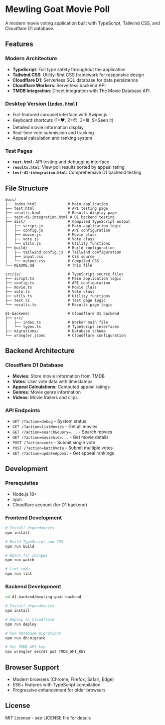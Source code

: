 # Mewling Goat Movie Poll

A modern movie voting application built with TypeScript, Tailwind CSS, and Cloudflare D1 database.

## Features

### Modern Architecture

- **TypeScript**: Full type safety throughout the application
- **Tailwind CSS**: Utility-first CSS framework for responsive design
- **Cloudflare D1**: Serverless SQL database for data persistence
- **Cloudflare Workers**: Serverless backend API
- **TMDB Integration**: Direct integration with The Movie Database API

### Desktop Version (`index.html`)

- Full-featured carousel interface with Swiper.js
- Keyboard shortcuts (1=❤️, 2=😐, 3=🗑️, S=Seen it)
- Detailed movie information display
- Real-time vote submission and tracking
- Appeal calculation and ranking system

### Test Pages

- **`test.html`**: API testing and debugging interface
- **`results.html`**: View poll results sorted by appeal rating
- **`test-d1-integration.html`**: Comprehensive D1 backend testing

## File Structure

```text
docs/
├── index.html              # Main application
├── test.html               # API testing page
├── results.html            # Results display page
├── test-d1-integration.html # D1 backend testing
├── dist/                   # Compiled TypeScript output
│   ├── script.js           # Main application logic
│   ├── config.js           # API configuration
│   ├── movie.js            # Movie class
│   ├── vote.js             # Vote class
│   └── utils.js            # Utility functions
├── build/                  # Build configuration
│   ├── tailwind.config.js  # Tailwind configuration
│   ├── input.css           # CSS source
│   └── output.css          # Compiled CSS
└── README.md               # This file

src/js/                     # TypeScript source files
├── script.ts               # Main application logic
├── config.ts               # API configuration
├── movie.ts                # Movie class
├── vote.ts                 # Vote class
├── utils.ts                # Utility functions
├── test.ts                 # Test page logic
└── results.ts              # Results page logic

d1-backend/                 # Cloudflare D1 backend
├── src/
│   ├── index.ts            # Worker main file
│   └── types.ts            # TypeScript interfaces
├── migrations/             # Database schema
└── wrangler.jsonc          # Cloudflare configuration
```

## Backend Architecture

### Cloudflare D1 Database

- **Movies**: Store movie information from TMDB
- **Votes**: User vote data with timestamps
- **Appeal Calculations**: Computed appeal ratings
- **Genres**: Movie genre information
- **Videos**: Movie trailers and clips

### API Endpoints

- `GET /?action=debug` - System status
- `GET /?action=listMovies` - Get all movies
- `GET /?action=search&query=...` - Search movies
- `GET /?action=movie&id=...` - Get movie details
- `POST /?action=vote` - Submit single vote
- `POST /?action=batchVote` - Submit multiple votes
- `GET /?action=updateAppeal` - Get appeal rankings

## Development

### Prerequisites

- Node.js 18+ 
- npm
- Cloudflare account (for D1 backend)

### Frontend Development

```bash
# Install dependencies
npm install

# Build TypeScript and CSS
npm run build

# Watch for changes
npm run watch

# Lint code
npm run lint
```

### Backend Development

```bash
cd d1-backend/mewling-goat-backend

# Install dependencies
npm install

# Deploy to Cloudflare
npm run deploy

# Run database migrations
npm run db:migrate

# Set TMDB API key
npx wrangler secret put TMDB_API_KEY
```

## Browser Support

- Modern browsers (Chrome, Firefox, Safari, Edge)
- ES6+ features with TypeScript compilation
- Progressive enhancement for older browsers

## License

MIT License - see LICENSE file for details
